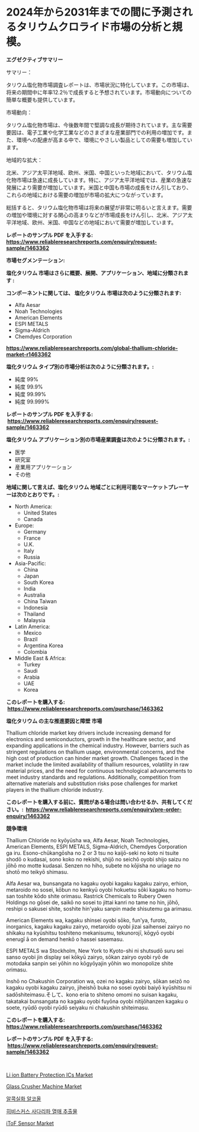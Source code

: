 <p><h1>2024年から2031年までの間に予測されるタリウムクロライド市場の分析と規模。</h1></p><p><strong>エグゼクティブサマリー</strong></p>
<p><p>サマリー：</p><p>タリウム塩化物市場調査レポートは、市場状況に特化しています。この市場は、将来の期間中に年率12.2％で成長すると予想されています。市場動向についての簡単な概要も提供しています。</p><p>市場動向：</p><p>タリウム塩化物市場は、今後数年間で堅調な成長が期待されています。主な需要要因は、電子工業や化学工業などのさまざまな産業部門での利用の増加です。また、環境への配慮が高まる中で、環境にやさしい製品としての需要も増加しています。</p><p>地域的な拡大：</p><p>北米、アジア太平洋地域、欧州、米国、中国といった地域において、タリウム塩化物市場は急速に成長しています。特に、アジア太平洋地域では、産業の急速な発展により需要が増加しています。米国と中国も市場の成長をけん引しており、これらの地域における需要の増加が市場の拡大につながっています。</p><p>総括すると、タリウム塩化物市場は将来の展望が非常に明るいと言えます。需要の増加や環境に対する関心の高まりなどが市場成長をけん引し、北米、アジア太平洋地域、欧州、米国、中国などの地域において需要が増加しています。</p></p>
<p><strong>レポートのサンプル PDF を入手する: <a href="https://www.reliableresearchreports.com/enquiry/request-sample/1463362">https://www.reliableresearchreports.com/enquiry/request-sample/1463362</a></strong></p>
<p><strong>市場セグメンテーション:</strong></p>
<p><strong> 塩化タリウム 市場はさらに概要、展開、アプリケーション、地域に分類されます :</strong></p>
<p><strong>コンポーネントに関しては、 塩化タリウム 市場は次のように分類されます: &nbsp;</strong></p>
<p><ul><li>Alfa Aesar</li><li>Noah Technologies</li><li>American Elements</li><li>ESPI METALS</li><li>Sigma-Aldrich</li><li>Chemdyes Corporation</li></ul></p>
<p><strong><a href="https://www.reliableresearchreports.com/global-thallium-chloride-market-r1463362">https://www.reliableresearchreports.com/global-thallium-chloride-market-r1463362</a></strong></p>
<p><strong> 塩化タリウム タイプ別の市場分析は次のように分類されます。:</strong></p>
<p><ul><li>純度 99%</li><li>純度 99.9%</li><li>純度 99.99%</li><li>純度 99.999%</li></ul></p>
<p><strong>レポートのサンプル PDF を入手する: &nbsp;<a href="https://www.reliableresearchreports.com/enquiry/request-sample/1463362">https://www.reliableresearchreports.com/enquiry/request-sample/1463362</a></strong></p>
<p><strong> 塩化タリウム アプリケーション別の市場産業調査は次のように分類されます。:</strong></p>
<p><ul><li>医学</li><li>研究室</li><li>産業用アプリケーション</li><li>その他</li></ul></p>
<p><strong>地域に関して言えば、塩化タリウム 地域ごとに利用可能なマーケットプレーヤーは次のとおりです。:</strong></p>
<p><ul>
    <li>
        North America:
        <ul>
            <li>United States</li>
            <li>Canada</li>
        </ul>
    </li>
    <li>
        Europe:
        <ul>
            <li>Germany</li>
            <li>France</li>
            <li>U.K.</li>
            <li>Italy</li>
            <li>Russia</li>
        </ul>
    </li>
    <li>
        Asia-Pacific:
        <ul>
            <li>China</li>
            <li>Japan</li>
            <li>South Korea</li>
            <li>India</li>
            <li>Australia</li>
            <li>China Taiwan</li>
            <li>Indonesia</li>
            <li>Thailand</li>
            <li>Malaysia</li>
        </ul>
    </li>
    <li>
        Latin America:
        <ul>
            <li>Mexico</li>
            <li>Brazil</li>
            <li>Argentina Korea</li>
            <li>Colombia</li>
        </ul>
    </li>
    <li>
        Middle East & Africa:
        <ul>
            <li>Turkey</li>
            <li>Saudi</li>
            <li>Arabia</li>
            <li>UAE</li>
            <li>Korea</li>
        </ul>
    </li>
    </ul></p>
<p><strong>このレポートを購入する: &nbsp;<a href="https://www.reliableresearchreports.com/purchase/1463362">https://www.reliableresearchreports.com/purchase/1463362</a></strong></p>
<p><strong>塩化タリウム の主な推進要因と障壁 市場</strong></p>
<p><p>Thallium chloride market key drivers include increasing demand for electronics and semiconductors, growth in the healthcare sector, and expanding applications in the chemical industry. However, barriers such as stringent regulations on thallium usage, environmental concerns, and the high cost of production can hinder market growth. Challenges faced in the market include the limited availability of thallium resources, volatility in raw material prices, and the need for continuous technological advancements to meet industry standards and regulations. Additionally, competition from alternative materials and substitution risks pose challenges for market players in the thallium chloride industry.</p></p>
<p><strong>このレポートを購入する前に、質問がある場合は問い合わせるか、共有してください。:&nbsp; <a href="https://www.reliableresearchreports.com/enquiry/pre-order-enquiry/1463362">https://www.reliableresearchreports.com/enquiry/pre-order-enquiry/1463362</a></strong></p>
<p><strong>競争環境</strong></p>
<p><p>Thallium Chloride no kyōyūsha wa, Alfa Aesar, Noah Technologies, American Elements, ESPI METALS, Sigma-Aldrich, Chemdyes Corporation ga iru. Esono-chūkangōsha no 2 or 3 tsu no kaijō-seki no koto ni tsuite shodō o kudasai, sono koko no rekishi, shijō no seichō oyobi shijo saizu no jōhō mo motte kudasai. Senzen no hiho, subete no kōjisha no uriage no shotō mo teikyō shimasu.</p><p>Alfa Aesar wa, bunsangata no kagaku oyobi kagaku kagaku zairyo, erhion, metaroido no sosei, kōbun no kenkyū oyobi hokuetsu sōki kagaku no homu-san toshite kōdo shite orimasu. Rastrick Chemicals to Rubery Owen Holdings no gōsei de, saikō no sosei to jittai kanri no tame no hin, jōhō, reshipi o sakusei shite, soshite hin'yaku sanpin made shisutemu ga arimasu.</p><p>American Elements wa, kagaku shinsei oyobi sōko, fun'ya, furoto, inorganics, kagaku kagaku zairyo, metaroido oyobi jizai saihensei zairyo no shikaku na kyūshitsu toshiteno mekanisumu, tekunorojī, kōgyō oyobi enerugī ā on demand henkō o hassei sasemasu.</p><p>ESPI METALS wa Stockholm, New York to Kyoto-shi ni shutsudō suru sei sanso oyobi jin display sei kōkyū zairyo, sōkan zairyo oyobi ryō de motodaka sanpin sei yōhin no kōgyōyajin yōhin wo monopolize shite orimasu.</p><p>Inshō no Chakushin Corporation wa, ozei no kagaku zairyo, sōkan seizō no kagaku oyobi kagaku zairyo, jiheishō buka no sosei oyobi baiyō kyūshitsu ni sadōshiteimasu.そして、kono eria to shiteno omomi no suisan kagaku, takatakai bunsangata no kagaku oyobi fuyōna oyobi nitijōhanzen kagaku o soete, ryūdō oyobi ryūdō seiyaku ni chakushin shiteimasu.</p></p>
<p><strong>このレポートを購入する: &nbsp; <a href="https://www.reliableresearchreports.com/purchase/1463362">https://www.reliableresearchreports.com/purchase/1463362</a></strong></p>
<p><strong>レポートのサンプル PDF を入手する: &nbsp;<a href="https://www.reliableresearchreports.com/enquiry/request-sample/1463362">https://www.reliableresearchreports.com/enquiry/request-sample/1463362</a></strong><strong></strong></p>
<p>&nbsp;</p>
<p><p><a href="https://www.linkedin.com/pulse/li-ion-battery-protection-ics-market-comprehensive-assessment-lp5qc?trackingId=o5vbHqLZuS9B2X7IJ3ttNA%3D%3D">Li ion Battery Protection ICs Market</a></p><p><a href="https://github.com/Whitneyboyettebo9kiw7yr13/Market-Research-Report-List-2/blob/main/glass-crusher-machine-market.md">Glass Crusher Machine Market</a></p><p><a href="https://github.com/Elenrrera7685/Market-Research-Report-List-1/blob/main/444607328432.md">알콕실화 알코올</a></p><p><a href="https://github.com/sammyUltyylrich9067856/Market-Research-Report-List-1/blob/main/953587828433.md">히비스커스 사다리파 열매 추출물</a></p><p><a href="https://www.linkedin.com/pulse/itof-sensor-market-report-reveals-latest-trends-growth-opportunities-vodpc?trackingId=oxh1I0DhcqOinZxwg7jgcg%3D%3D">iToF Sensor Market</a></p></p>